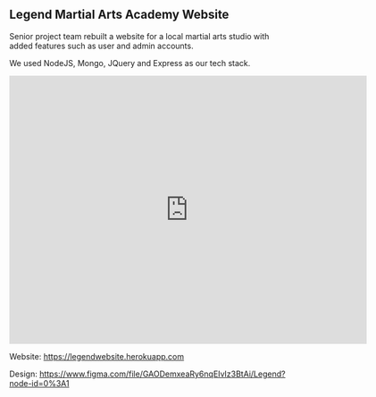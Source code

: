 
## Legend Martial Arts Academy Website
<p>Senior project team rebuilt a website for a local martial arts studio with added features such as user and admin accounts. </p>
<p>We used NodeJS, Mongo, JQuery and Express as our tech stack. </p>

<iframe src="https://player.vimeo.com/video/380949110" width="640" height="480" frameborder="0" allow="autoplay; fullscreen" allowfullscreen></iframe>

Website:
https://legendwebsite.herokuapp.com

Design:
https://www.figma.com/file/GAODemxeaRy6nqEIvIz3BtAi/Legend?node-id=0%3A1
